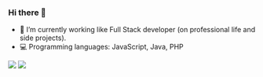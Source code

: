 ### Hi there 👋

- 🔭 I’m currently working like Full Stack developer (on professional life and side projects).
- 💻 Programming languages: JavaScript, Java, PHP

<div>
<a href = "mailto:wagnerparnoffpereira@gmail.com"><img src="https://img.shields.io/badge/-Gmail-%23333?style=for-the-badge&logo=gmail&logoColor=white" target="_blank"></a>
<a href="https://www.linkedin.com/in/wagnerparnoff" target="_blank"><img src="https://img.shields.io/badge/-LinkedIn-%230077B5?style=for-the-badge&logo=linkedin&logoColor=white" target="_blank"></a> 
</div>
